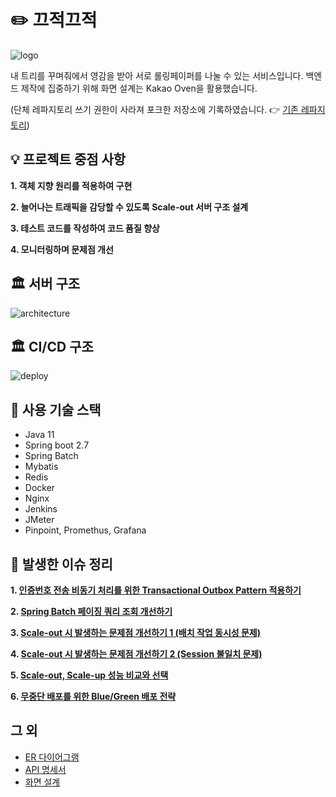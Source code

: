 # ✏️ 끄적끄적

![logo](https://user-images.githubusercontent.com/20836023/210495864-5916d416-823e-4167-9260-b5356e4b0525.jpeg)

내 트리를 꾸며줘에서 영감을 받아 서로 롤링페이퍼를 나눌 수 있는 서비스입니다. 백엔드 제작에 집중하기 위해 화면 설계는 Kakao Oven을 활용했습니다.

(단체 레파지토리 쓰기 권한이 사라져 포크한 저장소에 기록하였습니다. 👉 [기존 레파지토리](https://github.com/f-lab-edu/ggeu-jeog-ggeu-jeog))

## 💡 프로젝트 중점 사항

**1. 객체 지향 원리를 적용하여 구현**

**2. 늘어나는 트래픽을 감당할 수 있도록 Scale-out 서버 구조 설계**

**3. 테스트 코드를 작성하여 코드 품질 향상**

**4. 모니터링하며 문제점 개선**

## 🏛 서버 구조
![architecture](https://user-images.githubusercontent.com/20836023/210495720-11e542a7-60a9-4453-9986-a7ba9767c245.png)
## 🏛 CI/CD 구조
![deploy](https://user-images.githubusercontent.com/20836023/210496238-e13a2d69-ab01-40f5-97b7-fdafad36f1b1.png)
## 🧺 사용 기술 스택

- Java 11
- Spring boot 2.7
- Spring Batch
- Mybatis
- Redis
- Docker
- Nginx
- Jenkins
- JMeter
- Pinpoint, Promethus, Grafana

## 📎 발생한 이슈 정리

**1. [인증번호 전송 비동기 처리를 위한 Transactional Outbox Pattern 적용하기]()**

**2. [Spring Batch 페이징 쿼리 조회 개선하기]()**

**3. [Scale-out 시 발생하는 문제점 개선하기 1 (배치 작업 동시성 문제)]()**

**4. [Scale-out 시 발생하는 문제점 개선하기 2 (Session 불일치 문제)]()**

**5. [Scale-out, Scale-up 성능 비교와 선택]()**

**6. [무중단 배포를 위한 Blue/Green 배포 전략]()**

## 그 외
- [ER 다이어그램]()
- [API 명세서]()
- [화면 설계]()

